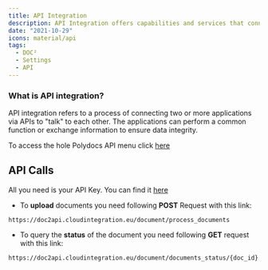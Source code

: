 ```yaml
---
title: API Integration
description: API Integration offers capabilities and services that connect applications, processes, people, and devices. This is where to find your API Key in DOC².
date: "2021-10-29"
icons: material/api
tags:
  - DOC²
  - Settings
  - API
---
```



### What is API integration? 
API integration refers to a process of connecting two or more applications via APIs to "talk" to each other. The applications can perform a common function or exchange information to ensure data integrity.

To access the hole Polydocs API menu click [here](https://doc2api.cloudintegration.eu/docs) 


## API Calls

All you need is your API Key. You can find it [here](/doc2/settings/api/) 


* To **upload** documents you need following **POST** Request with this link:
```upl
https://doc2api.cloudintegration.eu/document/process_documents
```

* To query the **status** of the document you need following **GET** request with this link:
```sta
https://doc2api.cloudintegration.eu/document/documents_status/{doc_id}
```
